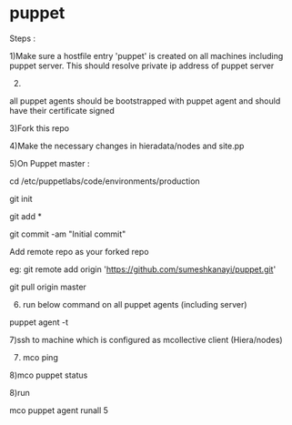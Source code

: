 # puppet
Steps :

1)Make sure a hostfile entry 'puppet' is created on all machines including puppet server. This should resolve private ip address of puppet server

2)
all puppet agents should be bootstrapped  with puppet agent and should have their certificate signed

3)Fork this repo

4)Make the necessary changes in hieradata/nodes and site.pp

5)On Puppet master :

cd /etc/puppetlabs/code/environments/production

git init

git add *


git commit -am "Initial commit"


Add remote repo as your forked repo

eg: git remote add origin 'https://github.com/sumeshkanayi/puppet.git'  

git pull origin master

6) run below command on all puppet agents (including server)

puppet agent -t

7)ssh to machine which is configured as mcollective client (Hiera/nodes)

7) mco ping

8)mco puppet status

8)run

mco puppet agent runall 5


